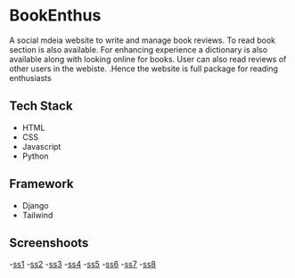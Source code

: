 # BookEnthus
A social mdeia website to write and manage book reviews. To read book section is also available. For enhancing experience a dictionary is also available along with looking online for books. User can also read reviews of other users in the webiste. 
.Hence the website is full package for reading enthusiasts

## Tech Stack
- HTML
- CSS
- Javascript
- Python
## Framework
- Django
- Tailwind
## Screenshoots
-[ss1](https://github.com/Rohitsuper69/BookEnthus/blob/main/Screenshots/ss1.png)
-[ss2](https://github.com/Rohitsuper69/BookEnthus/blob/main/Screenshots/ss2.png)
-[ss3](https://github.com/Rohitsuper69/BookEnthus/blob/main/Screenshots/ss3.png)
-[ss4](https://github.com/Rohitsuper69/BookEnthus/blob/main/Screenshots/ss4.png)
-[ss5](https://github.com/Rohitsuper69/BookEnthus/blob/main/Screenshots/ss5.png)
-[ss6](https://github.com/Rohitsuper69/BookEnthus/blob/main/Screenshots/ss6.png)
-[ss7](https://github.com/Rohitsuper69/BookEnthus/blob/main/Screenshots/ss7.png)
-[ss8](https://github.com/Rohitsuper69/BookEnthus/blob/main/Screenshots/ss8.png)



